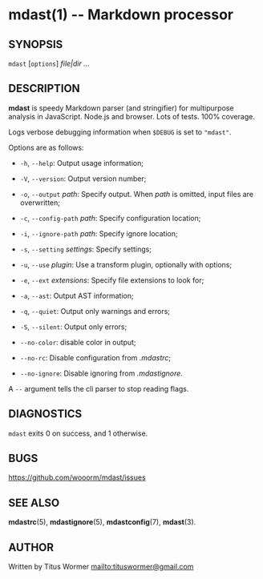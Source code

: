 # mdast(1) -- Markdown processor

## SYNOPSIS

`mdast` \[`options`\] _file|dir_ _..._

## DESCRIPTION

**mdast** is speedy Markdown parser (and stringifier) for multipurpose
analysis in JavaScript.  Node.js and browser.  Lots of tests.  100%
coverage.

Logs verbose debugging information when `$DEBUG` is set to `"mdast"`.

Options are as follows:

*   `-h`, `--help`: Output usage information;

*   `-V`, `--version`: Output version number;

*   `-o`, `--output` _path_: Specify output.  When _path_ is omitted, input
    files are overwritten;

*   `-c`, `--config-path` _path_: Specify configuration location;

*   `-i`, `--ignore-path` _path_: Specify ignore location;

*   `-s`, `--setting` _settings_: Specify settings;

*   `-u`, `--use` _plugin_: Use a transform plugin, optionally with options;

*   `-e`, `--ext` _extensions_: Specify file extensions to look for;

*   `-a`, `--ast`: Output AST information;

*   `-q`, `--quiet`: Output only warnings and errors;

*   `-S`, `--silent`: Output only errors;

*   `--no-color`: disable color in output;

*   `--no-rc`: Disable configuration from _.mdastrc_;

*   `--no-ignore`: Disable ignoring from _.mdastignore_.

A `--` argument tells the cli parser to stop reading flags.

## DIAGNOSTICS

`mdast` exits 0 on success, and 1 otherwise.

## BUGS

<https://github.com/wooorm/mdast/issues>

## SEE ALSO

**mdastrc**(5), **mdastignore**(5), **mdastconfig**(7), **mdast**(3).

## AUTHOR

Written by Titus Wormer <mailto:tituswormer@gmail.com>
